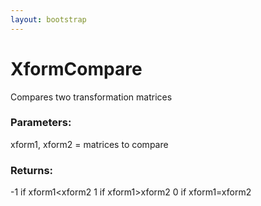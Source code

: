 ```yaml
---
layout: bootstrap
---
```


# XformCompare

Compares two transformation matrices
          

### Parameters:

xform1, xform2 = matrices to compare
        

### Returns:


-1 if xform1<xform2
 1 if xform1>xform2
 0 if xform1=xform2
        


